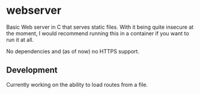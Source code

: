 # webserver

Basic Web server in C that serves static files. With it being quite insecure
at the moment, I would recommend running this in a container if you want to 
run it at all.

No dependencies and (as of now) no HTTPS support.

## Development

Currently working on the ability to load routes from a file.

